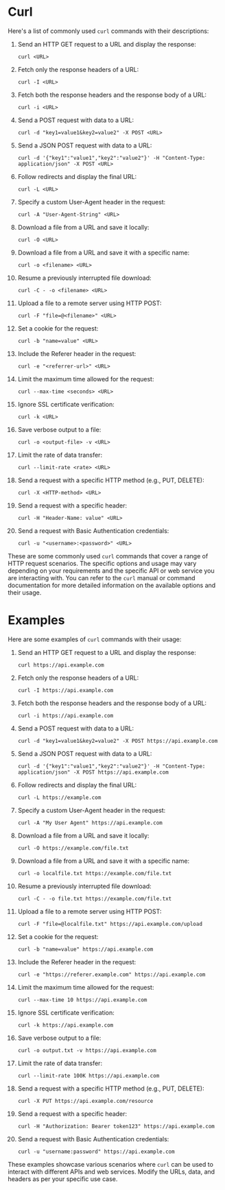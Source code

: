 # Curl

Here's a list of commonly used `curl` commands with their descriptions:

1. Send an HTTP GET request to a URL and display the response:
   ```
   curl <URL>
   ```

2. Fetch only the response headers of a URL:
   ```
   curl -I <URL>
   ```

3. Fetch both the response headers and the response body of a URL:
   ```
   curl -i <URL>
   ```

4. Send a POST request with data to a URL:
   ```
   curl -d "key1=value1&key2=value2" -X POST <URL>
   ```

5. Send a JSON POST request with data to a URL:
   ```
   curl -d '{"key1":"value1","key2":"value2"}' -H "Content-Type: application/json" -X POST <URL>
   ```

6. Follow redirects and display the final URL:
   ```
   curl -L <URL>
   ```

7. Specify a custom User-Agent header in the request:
   ```
   curl -A "User-Agent-String" <URL>
   ```

8. Download a file from a URL and save it locally:
   ```
   curl -O <URL>
   ```

9. Download a file from a URL and save it with a specific name:
   ```
   curl -o <filename> <URL>
   ```

10. Resume a previously interrupted file download:
    ```
    curl -C - -o <filename> <URL>
    ```

11. Upload a file to a remote server using HTTP POST:
    ```
    curl -F "file=@<filename>" <URL>
    ```

12. Set a cookie for the request:
    ```
    curl -b "name=value" <URL>
    ```

13. Include the Referer header in the request:
    ```
    curl -e "<referrer-url>" <URL>
    ```

14. Limit the maximum time allowed for the request:
    ```
    curl --max-time <seconds> <URL>
    ```

15. Ignore SSL certificate verification:
    ```
    curl -k <URL>
    ```

16. Save verbose output to a file:
    ```
    curl -o <output-file> -v <URL>
    ```

17. Limit the rate of data transfer:
    ```
    curl --limit-rate <rate> <URL>
    ```

18. Send a request with a specific HTTP method (e.g., PUT, DELETE):
    ```
    curl -X <HTTP-method> <URL>
    ```

19. Send a request with a specific header:
    ```
    curl -H "Header-Name: value" <URL>
    ```

20. Send a request with Basic Authentication credentials:
    ```
    curl -u "<username>:<password>" <URL>
    ```

These are some commonly used `curl` commands that cover a range of HTTP request scenarios. The specific options and usage may vary depending on your requirements and the specific API or web service you are interacting with. You can refer to the `curl` manual or command documentation for more detailed information on the available options and their usage.

# Examples

Here are some examples of `curl` commands with their usage:

1. Send an HTTP GET request to a URL and display the response:
   ```
   curl https://api.example.com
   ```

2. Fetch only the response headers of a URL:
   ```
   curl -I https://api.example.com
   ```

3. Fetch both the response headers and the response body of a URL:
   ```
   curl -i https://api.example.com
   ```

4. Send a POST request with data to a URL:
   ```
   curl -d "key1=value1&key2=value2" -X POST https://api.example.com
   ```

5. Send a JSON POST request with data to a URL:
   ```
   curl -d '{"key1":"value1","key2":"value2"}' -H "Content-Type: application/json" -X POST https://api.example.com
   ```

6. Follow redirects and display the final URL:
   ```
   curl -L https://example.com
   ```

7. Specify a custom User-Agent header in the request:
   ```
   curl -A "My User Agent" https://api.example.com
   ```

8. Download a file from a URL and save it locally:
   ```
   curl -O https://example.com/file.txt
   ```

9. Download a file from a URL and save it with a specific name:
   ```
   curl -o localfile.txt https://example.com/file.txt
   ```

10. Resume a previously interrupted file download:
    ```
    curl -C - -o file.txt https://example.com/file.txt
    ```

11. Upload a file to a remote server using HTTP POST:
    ```
    curl -F "file=@localfile.txt" https://api.example.com/upload
    ```

12. Set a cookie for the request:
    ```
    curl -b "name=value" https://api.example.com
    ```

13. Include the Referer header in the request:
    ```
    curl -e "https://referer.example.com" https://api.example.com
    ```

14. Limit the maximum time allowed for the request:
    ```
    curl --max-time 10 https://api.example.com
    ```

15. Ignore SSL certificate verification:
    ```
    curl -k https://api.example.com
    ```

16. Save verbose output to a file:
    ```
    curl -o output.txt -v https://api.example.com
    ```

17. Limit the rate of data transfer:
    ```
    curl --limit-rate 100K https://api.example.com
    ```

18. Send a request with a specific HTTP method (e.g., PUT, DELETE):
    ```
    curl -X PUT https://api.example.com/resource
    ```

19. Send a request with a specific header:
    ```
    curl -H "Authorization: Bearer token123" https://api.example.com
    ```

20. Send a request with Basic Authentication credentials:
    ```
    curl -u "username:password" https://api.example.com
    ```

These examples showcase various scenarios where `curl` can be used to interact with different APIs and web services. Modify the URLs, data, and headers as per your specific use case.